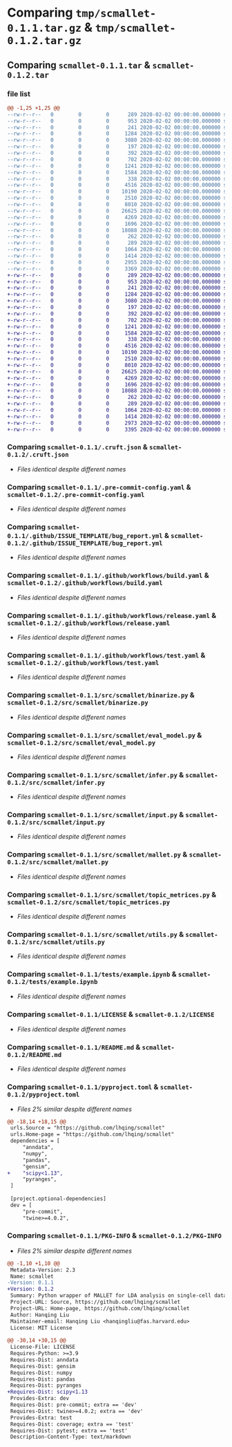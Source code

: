 # Comparing `tmp/scmallet-0.1.1.tar.gz` & `tmp/scmallet-0.1.2.tar.gz`

## Comparing `scmallet-0.1.1.tar` & `scmallet-0.1.2.tar`

### file list

```diff
@@ -1,25 +1,25 @@
--rw-r--r--   0        0        0      289 2020-02-02 00:00:00.000000 scmallet-0.1.1/.codecov.yaml
--rw-r--r--   0        0        0      953 2020-02-02 00:00:00.000000 scmallet-0.1.1/.cruft.json
--rw-r--r--   0        0        0      241 2020-02-02 00:00:00.000000 scmallet-0.1.1/.editorconfig
--rw-r--r--   0        0        0     1284 2020-02-02 00:00:00.000000 scmallet-0.1.1/.pre-commit-config.yaml
--rw-r--r--   0        0        0     3080 2020-02-02 00:00:00.000000 scmallet-0.1.1/.github/ISSUE_TEMPLATE/bug_report.yml
--rw-r--r--   0        0        0      197 2020-02-02 00:00:00.000000 scmallet-0.1.1/.github/ISSUE_TEMPLATE/config.yml
--rw-r--r--   0        0        0      392 2020-02-02 00:00:00.000000 scmallet-0.1.1/.github/ISSUE_TEMPLATE/feature_request.yml
--rw-r--r--   0        0        0      702 2020-02-02 00:00:00.000000 scmallet-0.1.1/.github/workflows/build.yaml
--rw-r--r--   0        0        0     1241 2020-02-02 00:00:00.000000 scmallet-0.1.1/.github/workflows/release.yaml
--rw-r--r--   0        0        0     1584 2020-02-02 00:00:00.000000 scmallet-0.1.1/.github/workflows/test.yaml
--rw-r--r--   0        0        0      338 2020-02-02 00:00:00.000000 scmallet-0.1.1/src/scmallet/__init__.py
--rw-r--r--   0        0        0     4516 2020-02-02 00:00:00.000000 scmallet-0.1.1/src/scmallet/binarize.py
--rw-r--r--   0        0        0    10190 2020-02-02 00:00:00.000000 scmallet-0.1.1/src/scmallet/eval_model.py
--rw-r--r--   0        0        0     2510 2020-02-02 00:00:00.000000 scmallet-0.1.1/src/scmallet/infer.py
--rw-r--r--   0        0        0     8010 2020-02-02 00:00:00.000000 scmallet-0.1.1/src/scmallet/input.py
--rw-r--r--   0        0        0    26625 2020-02-02 00:00:00.000000 scmallet-0.1.1/src/scmallet/mallet.py
--rw-r--r--   0        0        0     4269 2020-02-02 00:00:00.000000 scmallet-0.1.1/src/scmallet/topic_metrices.py
--rw-r--r--   0        0        0     1696 2020-02-02 00:00:00.000000 scmallet-0.1.1/src/scmallet/utils.py
--rw-r--r--   0        0        0    18088 2020-02-02 00:00:00.000000 scmallet-0.1.1/tests/example.ipynb
--rw-r--r--   0        0        0      262 2020-02-02 00:00:00.000000 scmallet-0.1.1/tests/test_basic.py
--rw-r--r--   0        0        0      289 2020-02-02 00:00:00.000000 scmallet-0.1.1/.gitignore
--rw-r--r--   0        0        0     1064 2020-02-02 00:00:00.000000 scmallet-0.1.1/LICENSE
--rw-r--r--   0        0        0     1414 2020-02-02 00:00:00.000000 scmallet-0.1.1/README.md
--rw-r--r--   0        0        0     2955 2020-02-02 00:00:00.000000 scmallet-0.1.1/pyproject.toml
--rw-r--r--   0        0        0     3369 2020-02-02 00:00:00.000000 scmallet-0.1.1/PKG-INFO
+-rw-r--r--   0        0        0      289 2020-02-02 00:00:00.000000 scmallet-0.1.2/.codecov.yaml
+-rw-r--r--   0        0        0      953 2020-02-02 00:00:00.000000 scmallet-0.1.2/.cruft.json
+-rw-r--r--   0        0        0      241 2020-02-02 00:00:00.000000 scmallet-0.1.2/.editorconfig
+-rw-r--r--   0        0        0     1284 2020-02-02 00:00:00.000000 scmallet-0.1.2/.pre-commit-config.yaml
+-rw-r--r--   0        0        0     3080 2020-02-02 00:00:00.000000 scmallet-0.1.2/.github/ISSUE_TEMPLATE/bug_report.yml
+-rw-r--r--   0        0        0      197 2020-02-02 00:00:00.000000 scmallet-0.1.2/.github/ISSUE_TEMPLATE/config.yml
+-rw-r--r--   0        0        0      392 2020-02-02 00:00:00.000000 scmallet-0.1.2/.github/ISSUE_TEMPLATE/feature_request.yml
+-rw-r--r--   0        0        0      702 2020-02-02 00:00:00.000000 scmallet-0.1.2/.github/workflows/build.yaml
+-rw-r--r--   0        0        0     1241 2020-02-02 00:00:00.000000 scmallet-0.1.2/.github/workflows/release.yaml
+-rw-r--r--   0        0        0     1584 2020-02-02 00:00:00.000000 scmallet-0.1.2/.github/workflows/test.yaml
+-rw-r--r--   0        0        0      338 2020-02-02 00:00:00.000000 scmallet-0.1.2/src/scmallet/__init__.py
+-rw-r--r--   0        0        0     4516 2020-02-02 00:00:00.000000 scmallet-0.1.2/src/scmallet/binarize.py
+-rw-r--r--   0        0        0    10190 2020-02-02 00:00:00.000000 scmallet-0.1.2/src/scmallet/eval_model.py
+-rw-r--r--   0        0        0     2510 2020-02-02 00:00:00.000000 scmallet-0.1.2/src/scmallet/infer.py
+-rw-r--r--   0        0        0     8010 2020-02-02 00:00:00.000000 scmallet-0.1.2/src/scmallet/input.py
+-rw-r--r--   0        0        0    26625 2020-02-02 00:00:00.000000 scmallet-0.1.2/src/scmallet/mallet.py
+-rw-r--r--   0        0        0     4269 2020-02-02 00:00:00.000000 scmallet-0.1.2/src/scmallet/topic_metrices.py
+-rw-r--r--   0        0        0     1696 2020-02-02 00:00:00.000000 scmallet-0.1.2/src/scmallet/utils.py
+-rw-r--r--   0        0        0    18088 2020-02-02 00:00:00.000000 scmallet-0.1.2/tests/example.ipynb
+-rw-r--r--   0        0        0      262 2020-02-02 00:00:00.000000 scmallet-0.1.2/tests/test_basic.py
+-rw-r--r--   0        0        0      289 2020-02-02 00:00:00.000000 scmallet-0.1.2/.gitignore
+-rw-r--r--   0        0        0     1064 2020-02-02 00:00:00.000000 scmallet-0.1.2/LICENSE
+-rw-r--r--   0        0        0     1414 2020-02-02 00:00:00.000000 scmallet-0.1.2/README.md
+-rw-r--r--   0        0        0     2973 2020-02-02 00:00:00.000000 scmallet-0.1.2/pyproject.toml
+-rw-r--r--   0        0        0     3395 2020-02-02 00:00:00.000000 scmallet-0.1.2/PKG-INFO
```

### Comparing `scmallet-0.1.1/.cruft.json` & `scmallet-0.1.2/.cruft.json`

 * *Files identical despite different names*

### Comparing `scmallet-0.1.1/.pre-commit-config.yaml` & `scmallet-0.1.2/.pre-commit-config.yaml`

 * *Files identical despite different names*

### Comparing `scmallet-0.1.1/.github/ISSUE_TEMPLATE/bug_report.yml` & `scmallet-0.1.2/.github/ISSUE_TEMPLATE/bug_report.yml`

 * *Files identical despite different names*

### Comparing `scmallet-0.1.1/.github/workflows/build.yaml` & `scmallet-0.1.2/.github/workflows/build.yaml`

 * *Files identical despite different names*

### Comparing `scmallet-0.1.1/.github/workflows/release.yaml` & `scmallet-0.1.2/.github/workflows/release.yaml`

 * *Files identical despite different names*

### Comparing `scmallet-0.1.1/.github/workflows/test.yaml` & `scmallet-0.1.2/.github/workflows/test.yaml`

 * *Files identical despite different names*

### Comparing `scmallet-0.1.1/src/scmallet/binarize.py` & `scmallet-0.1.2/src/scmallet/binarize.py`

 * *Files identical despite different names*

### Comparing `scmallet-0.1.1/src/scmallet/eval_model.py` & `scmallet-0.1.2/src/scmallet/eval_model.py`

 * *Files identical despite different names*

### Comparing `scmallet-0.1.1/src/scmallet/infer.py` & `scmallet-0.1.2/src/scmallet/infer.py`

 * *Files identical despite different names*

### Comparing `scmallet-0.1.1/src/scmallet/input.py` & `scmallet-0.1.2/src/scmallet/input.py`

 * *Files identical despite different names*

### Comparing `scmallet-0.1.1/src/scmallet/mallet.py` & `scmallet-0.1.2/src/scmallet/mallet.py`

 * *Files identical despite different names*

### Comparing `scmallet-0.1.1/src/scmallet/topic_metrices.py` & `scmallet-0.1.2/src/scmallet/topic_metrices.py`

 * *Files identical despite different names*

### Comparing `scmallet-0.1.1/src/scmallet/utils.py` & `scmallet-0.1.2/src/scmallet/utils.py`

 * *Files identical despite different names*

### Comparing `scmallet-0.1.1/tests/example.ipynb` & `scmallet-0.1.2/tests/example.ipynb`

 * *Files identical despite different names*

### Comparing `scmallet-0.1.1/LICENSE` & `scmallet-0.1.2/LICENSE`

 * *Files identical despite different names*

### Comparing `scmallet-0.1.1/README.md` & `scmallet-0.1.2/README.md`

 * *Files identical despite different names*

### Comparing `scmallet-0.1.1/pyproject.toml` & `scmallet-0.1.2/pyproject.toml`

 * *Files 2% similar despite different names*

```diff
@@ -18,14 +18,15 @@
 urls.Source = "https://github.com/lhqing/scmallet"
 urls.Home-page = "https://github.com/lhqing/scmallet"
 dependencies = [
     "anndata",
     "numpy",
     "pandas",
     "gensim",
+    "scipy<1.13",
     "pyranges",
 ]
 
 [project.optional-dependencies]
 dev = [
     "pre-commit",
     "twine>=4.0.2",
```

### Comparing `scmallet-0.1.1/PKG-INFO` & `scmallet-0.1.2/PKG-INFO`

 * *Files 2% similar despite different names*

```diff
@@ -1,10 +1,10 @@
 Metadata-Version: 2.3
 Name: scmallet
-Version: 0.1.1
+Version: 0.1.2
 Summary: Python wrapper of MALLET for LDA analysis on single-cell data
 Project-URL: Source, https://github.com/lhqing/scmallet
 Project-URL: Home-page, https://github.com/lhqing/scmallet
 Author: Hanqing Liu
 Maintainer-email: Hanqing Liu <hanqingliu@fas.harvard.edu>
 License: MIT License
         
@@ -30,14 +30,15 @@
 License-File: LICENSE
 Requires-Python: >=3.9
 Requires-Dist: anndata
 Requires-Dist: gensim
 Requires-Dist: numpy
 Requires-Dist: pandas
 Requires-Dist: pyranges
+Requires-Dist: scipy<1.13
 Provides-Extra: dev
 Requires-Dist: pre-commit; extra == 'dev'
 Requires-Dist: twine>=4.0.2; extra == 'dev'
 Provides-Extra: test
 Requires-Dist: coverage; extra == 'test'
 Requires-Dist: pytest; extra == 'test'
 Description-Content-Type: text/markdown
```

